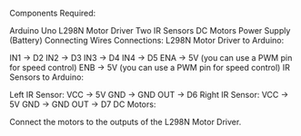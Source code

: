 Components Required:

  Arduino Uno
  L298N Motor Driver
  Two IR Sensors
  DC Motors
  Power Supply (Battery)
  Connecting Wires
  Connections:
  L298N Motor Driver to Arduino:

IN1 -> D2
IN2 -> D3
IN3 -> D4
IN4 -> D5
ENA -> 5V (you can use a PWM pin for speed control)
ENB -> 5V (you can use a PWM pin for speed control)
IR Sensors to Arduino:

  Left IR Sensor:
    VCC -> 5V
    GND -> GND
    OUT -> D6
  Right IR Sensor:
    VCC -> 5V
    GND -> GND
    OUT -> D7
    DC Motors:

Connect the motors to the outputs of the L298N Motor Driver.

